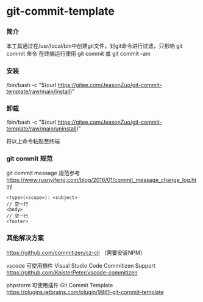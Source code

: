 # git-commit-template
### 简介
本工具通过在/usr/local/bin中创建git文件，对git命令进行过滤，只影响 git commit 命令
在终端运行使用 git commit 或 git commit -am

### 安装
/bin/bash -c "$(curl https://gitee.com/JeasonZuo/git-commit-template/raw/main/install)"
### 卸载
/bin/bash -c "$(curl https://gitee.com/JeasonZuo/git-commit-template/raw/main/uninstall)"

将以上命令粘贴至终端

### git commit 规范
git commit message 规范参考 https://www.ruanyifeng.com/blog/2016/01/commit_message_change_log.html

```
<type>(<scope>): <subject>
// 空一行
<body>
// 空一行
<footer>
```
### 其他解决方案
https://github.com/commitizen/cz-cli （需要安装NPM）

vscode 可使用插件 Visual Studio Code Commitizen Support https://github.com/KnisterPeter/vscode-commitizen

phpstorm 可使用插件 Git Commit Template https://plugins.jetbrains.com/plugin/9861-git-commit-template